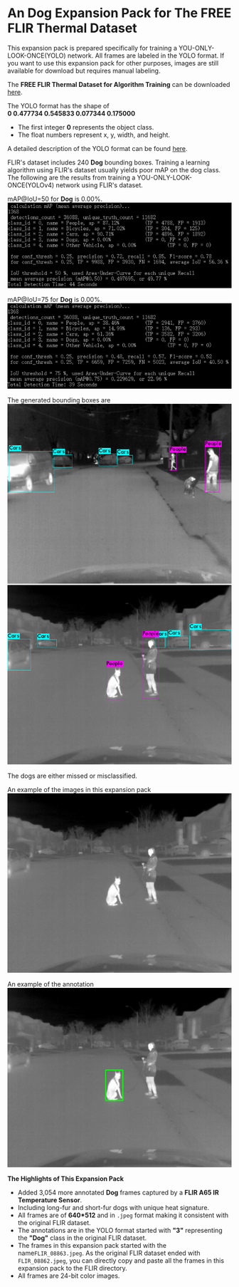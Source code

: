 # An Dog Expansion Pack for The FREE FLIR Thermal Dataset
This expansion pack is prepared specifically for training a YOU-ONLY-LOOK-ONCE(YOLO) network. All frames are labeled in the YOLO format.
If you want to use this expansion pack for other purposes, images are still available for download but requires manual labeling.

The **FREE FLIR Thermal Dataset for Algorithm Training** can be downloaded [here](https://www.flir.ca/oem/adas/adas-dataset-form/).

The YOLO format has the shape of <br />
**0 0.477734 0.545833 0.077344 0.175000**<br />
* The first integer **0** represents the object class.
* The float numbers represent x, y, width, and height. 

A detailed description of the YOLO format can be found [here](https://github.com/AlexeyAB/Yolo_mark/issues/60).

FLIR's dataset includes 240 **Dog** bounding boxes. Training a learning algorithm using FLIR's dataset usually yields poor mAP on the dog class.<br />
The following are the results from training a YOU-ONLY-LOOK-ONCE(YOLOv4) network using FLIR's dataset.

mAP@IoU=50 for **Dog** is 0.00%.<br />
![yolo result](./misc/3.JPG?raw=true)

mAP@IoU=75 for **Dog** is 0.00%.<br />
![yolo result](./misc/4.JPG?raw=true)

The generated bounding boxes are
![yolo box](./misc/2.jpg)
![yolo box](./misc/1.jpg)

The dogs are either missed or misclassified.


An example of the images in this expansion pack<br />
![image_example](./misc/FLIR_08863.jpeg?raw=true)

An example of the annotation<br />
![image_example_ann](./misc/FLIR_08863_ann.jpeg?raw=true)


**The Highlights of This Expansion Pack**<br />
* Added 3,054 more annotated **Dog** frames captured by a **FLIR A65 IR Temperature Sensor**.
* Including long-fur and short-fur dogs with unique heat signature.
* All frames are of **640*512** and in `.jpeg` format making it consistent with the original FLIR dataset.
* The annotations are in the YOLO format started with **"3"** representing the **"Dog"** class in the original FLIR dataset.
* The frames in this expansion pack started with the name`FLIR_08863.jpeg`. As the original FLIR dataset ended with `FLIR_08862.jpeg`, you can directly copy and paste all the frames in this expansion pack to the FLIR directory.
* All frames are 24-bit color images.

